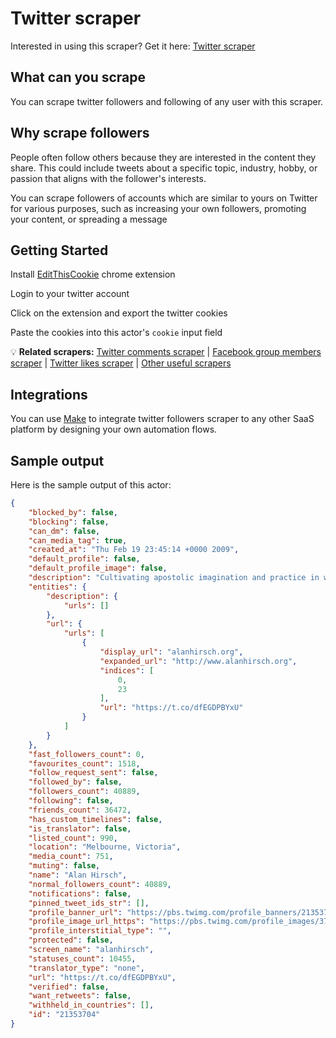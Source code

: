 # Twitter scraper
Interested in using this scraper? Get it here: [Twitter scraper](https://apify.com/curious_coder/twitter-scraper?fpr=ve081&fp_sid=github_twitter-scraper)
## What can you scrape
You can scrape twitter followers and following of any user with this scraper. 

## Why scrape followers
People often follow others because they are interested in the content they share. This could include tweets about a specific topic, industry, hobby, or passion that aligns with the follower's interests.

You can scrape followers of accounts which are similar to yours on Twitter for various purposes, such as increasing your own followers, promoting your content, or spreading a message

## Getting Started

Install [EditThisCookie](https://chrome.google.com/webstore/detail/editthiscookie/fngmhnnpilhplaeedifhccceomclgfbg) chrome extension 

Login to your twitter account

Click on the extension and export the twitter cookies

Paste the cookies into this actor's `cookie` input field

💡 **Related scrapers:** [Twitter comments scraper](https://apify.com/curious_coder/twitter-replies-scraper?fpr=ve081&fp_sid=github_twitter-scraper) | [Facebook group members scraper](https://apify.com/curious_coder/facebook-scraper?fpr=ve081&fp_sid=github_twitter-scraper) | [Twitter likes scraper](https://apify.com/curious_coder/twitter-likes-scraper?fpr=ve081&fp_sid=github_twitter-scraper) | [Other useful scrapers](https://apify.com/curious_coder?fpr=ve081&fp_sid=github_twitter-scraper)


## Integrations
You can use [Make](https://www.make.com/en/register?pc=growthhack) to integrate twitter followers scraper to any other SaaS platform by designing your own automation flows.


## Sample output
Here is the sample output of this actor:

```json
{
	"blocked_by": false,
	"blocking": false,
	"can_dm": false,
	"can_media_tag": true,
	"created_at": "Thu Feb 19 23:45:14 +0000 2009",
	"default_profile": false,
	"default_profile_image": false,
	"description": "Cultivating apostolic imagination and practice in western contexts, Founder of @_mlcollective, @forgeinternational, @5Qcollective, & Future Travelers.",
	"entities": {
		"description": {
			"urls": []
		},
		"url": {
			"urls": [
				{
					"display_url": "alanhirsch.org",
					"expanded_url": "http://www.alanhirsch.org",
					"indices": [
						0,
						23
					],
					"url": "https://t.co/dfEGDPBYxU"
				}
			]
		}
	},
	"fast_followers_count": 0,
	"favourites_count": 1518,
	"follow_request_sent": false,
	"followed_by": false,
	"followers_count": 40889,
	"following": false,
	"friends_count": 36472,
	"has_custom_timelines": false,
	"is_translator": false,
	"listed_count": 990,
	"location": "Melbourne, Victoria",
	"media_count": 751,
	"muting": false,
	"name": "Alan Hirsch",
	"normal_followers_count": 40889,
	"notifications": false,
	"pinned_tweet_ids_str": [],
	"profile_banner_url": "https://pbs.twimg.com/profile_banners/21353704/1682707269",
	"profile_image_url_https": "https://pbs.twimg.com/profile_images/3743574182/47d3ceef13176eaf25fe71c2c8553a84_normal.jpeg",
	"profile_interstitial_type": "",
	"protected": false,
	"screen_name": "alanhirsch",
	"statuses_count": 10455,
	"translator_type": "none",
	"url": "https://t.co/dfEGDPBYxU",
	"verified": false,
	"want_retweets": false,
	"withheld_in_countries": [],
	"id": "21353704"
}
```
